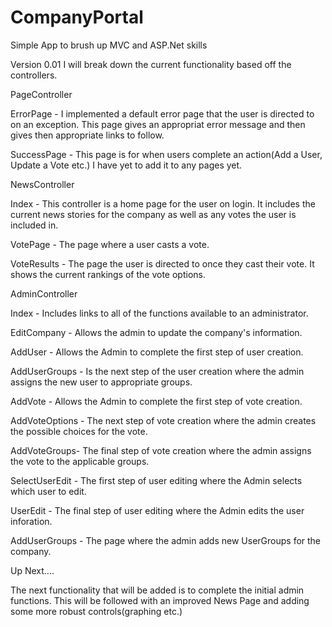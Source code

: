CompanyPortal
=============

Simple App to brush up MVC and ASP.Net skills

Version 0.01
I will break down the current functionality based off the controllers.

PageController

ErrorPage - I implemented a default error page that the user is directed to on an exception. This page gives an
appropriat error message and then gives then appropriate links to follow.

SuccessPage - This page is for when users complete an action(Add a User, Update a Vote etc.) I have yet to add it
to any pages yet.

NewsController

Index - This controller is a home page for the user on login. It includes the current news stories for the company as well
as any votes the user is included in.

VotePage - The page where a user casts a vote.

VoteResults - The page the user is directed to once they cast their vote. It shows the current rankings of the vote options.

AdminController 

Index - Includes links to all of the functions available to an administrator.

EditCompany - Allows the admin to update the company's information.

AddUser - Allows the Admin to complete the first step of user creation.

AddUserGroups - Is the next step of the user creation where the admin assigns the new user to appropriate groups.

AddVote - Allows the Admin to complete the first step of vote creation.

AddVoteOptions - The next step of vote creation where the admin creates the possible choices for the vote.

AddVoteGroups- The final step of vote creation where the admin assigns the vote to the applicable groups.

SelectUserEdit - The first step of user editing where the Admin selects which user to edit.

UserEdit - The final step of user editing where the Admin edits the user inforation.

AddUserGroups - The page where the admin adds new UserGroups for the company.

Up Next....

The next functionality that will be added is to complete the initial admin functions.
This will be followed with an improved News Page and adding some more robust controls(graphing etc.)
